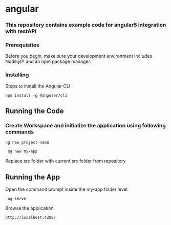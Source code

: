 # angular

### This repository contains example code for angular5 integration with restAPI

### Prerequisites

Before you begin, make sure your development environment includes Node.js® and an npm package manager.

### Installing

Steps to install the Angular CLI

```
npm install -g @angular/cli
```
## Running the Code

### Create Workspace and initialize the application using following commands 
```
ng new project-name
```
 ```
  ng new my-app
```
  Replace src folder with current src folder from repository
  
## Running the App

Open the command prompt inside the my-app folder level
 ```
  ng serve
```
Browse the application
 ```
http://localhost:4200/
```
